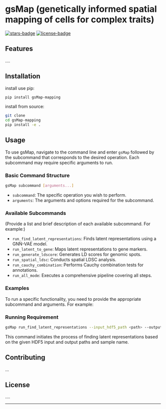 # gsMap (genetically informed spatial mapping of cells for complex traits)
[![stars-badge](https://img.shields.io/github/stars/LeonSong1995/MeDuSA?logo=GitHub&color=yellow)](https://github.com/LeonSong1995/gsMap/stargazers)
[![license-badge](https://img.shields.io/badge/License-MIT-yellow.svg)](https://opensource.org/licenses/MIT)


## Features

....

## Installation

install use pip:

```bash
pip install gsMap-mapping
```

install from source:

```bash
git clone
cd gsMap-mapping
pip install -e .
```

## Usage

To use gsMap, navigate to the command line and enter `gsMap` followed by the subcommand that corresponds to the desired operation. Each subcommand may require specific arguments to run.

### Basic Command Structure

```bash
gsMap subcommand [arguments...]
```

- `subcommand`: The specific operation you wish to perform.
- `arguments`: The arguments and options required for the subcommand.

### Available Subcommands

(Provide a list and brief description of each available subcommand. For example:)

- `run_find_latent_representations`: Finds latent representations using a GNN-VAE model.
- `run_latent_to_gene`: Maps latent representations to gene markers.
- `run_generate_ldscore`: Generates LD scores for genomic spots.
- `run_spatial_ldsc`: Conducts spatial LDSC analysis.
- `run_cauchy_combination`: Performs Cauchy combination tests for annotations.
- `run_all_mode`: Executes a comprehensive pipeline covering all steps.

### Examples

To run a specific functionality, you need to provide the appropriate subcommand and arguments. For example:
### Running Requirement


```bash
gsMap run_find_latent_representations --input_hdf5_path <path> --output_hdf5_path <path> --sample_name <name>
```

This command initiates the process of finding latent representations based on the given HDF5 input and output paths and sample name.

## Contributing

...

## License

....

---

